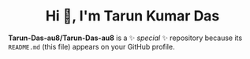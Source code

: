 # <div align="center">Hi 👋, I'm Tarun Kumar Das</div>


**Tarun-Das-au8/Tarun-Das-au8** is a ✨ _special_ ✨ repository because its `README.md` (this file) appears on your GitHub profile.

<!--
![Github stats](https://github-readme-stats.vercel.app/api?username=Tarun-Das-au8)
-->
